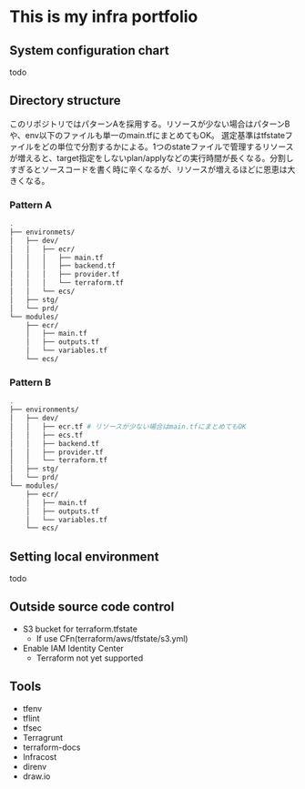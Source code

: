# This is my infra portfolio

## System configuration chart

todo

## Directory structure

このリポジトリではパターンAを採用する。リソースが少ない場合はパターンBや、env以下のファイルも単一のmain.tfにまとめてもOK。
選定基準はtfstateファイルをどの単位で分割するかによる。1つのstateファイルで管理するリソースが増えると、target指定をしないplan/applyなどの実行時間が長くなる。分割しすぎるとソースコードを書く時に辛くなるが、リソースが増えるほどに恩恵は大きくなる。

### Pattern A

```sh
.
├── environmets/
│   ├── dev/
│   │   ├── ecr/
│   │   │   ├── main.tf
│   │   │   ├── backend.tf
│   │   │   ├── provider.tf
│   │   │   └── terraform.tf
│   │   └── ecs/
│   ├── stg/
│   └── prd/
└── modules/
    ├── ecr/
    │   ├── main.tf
    │   ├── outputs.tf
    │   └── variables.tf
    └── ecs/
```

### Pattern B

```sh
.
├── environments/
│   ├── dev/
│   │   ├── ecr.tf # リソースが少ない場合はmain.tfにまとめてもOK
│   │   ├── ecs.tf
│   │   ├── backend.tf
│   │   ├── provider.tf
│   │   └── terraform.tf
│   ├── stg/
│   └── prd/
└── modules/
    ├── ecr/
    │   ├── main.tf
    │   ├── outputs.tf
    │   └── variables.tf
    └── ecs/
```

## Setting local environment

todo

## Outside source code control

- S3 bucket for terraform.tfstate
  - If use CFn(terraform/aws/tfstate/s3.yml)
- Enable IAM Identity Center
  - Terraform not yet supported

## Tools

- tfenv
- tflint
- tfsec
- Terragrunt
- terraform-docs
- Infracost
- direnv
- draw.io
